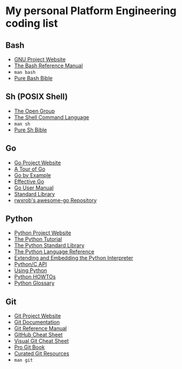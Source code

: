 # My personal Platform Engineering coding list

## Bash

* [GNU Project Website](https://gnu.org)
* [The Bash Reference Manual](http://www.gnu.org/software/bash/manual/bash.html)
* `man bash`
* [Pure Bash Bible](https://github.com/dylanaraps/pure-bash-bible)

## Sh (POSIX Shell)

* [The Open Group](https://www.opengroup.org)
* [The Shell Command Language](https://pubs.opengroup.org/onlinepubs/9699919799/utilities/V3_chap02.html)
* `man sh`
* [Pure Sh Bible](https://github.com/dylanaraps/pure-sh-bible)

## Go

* [Go Project Website](https://go.dev)
* [A Tour of Go](https://go.dev/tour/)
* [Go by Example](https://gobyexample.com/)
* [Effective Go](https://go.dev/doc/effective_go)
* [Go User Manual](https://go.dev/doc)
* [Standard Library](https://pkg.go.dev/std)
* [rwxrob's awesome-go Repository](https://github.com/rwxrob/awesome-go)

## Python

* [Python Project Website](https://python.org)
* [The Python Tutorial](https://docs.python.org/3/tutorial/index.html)
* [The Python Standard Library](https://docs.python.org/3/library/index.html)
* [The Python Language Reference](https://docs.python.org/3/reference/index.html)
* [Extending and Embedding the Python Interpreter](https://docs.python.org/3/extending/index.html)
* [Python/C API](https://docs.python.org/3/c-api/index.html)
* [Using Python](https://docs.python.org/3/using/index.html)
* [Python HOWTOs](https://docs.python.org/3/howto/index.html)
* [Python Glossary](https://docs.python.org/3/glossary.html)

## Git

* [Git Project Website](https://git-scm.com)
* [Git Documentation](https://git-scm.com/doc)
* [Git Reference Manual](https://git-scm.com/docs)
* [GitHub Cheat Sheet](https://github.github.com/training-kit/)
* [Visual Git Cheat Sheet](https://ndpsoftware.com/git-cheatsheet.html)
* [Pro Git Book](https://git-scm.com/book)
* [Curated Git Resources](https://git-scm.com/doc/ext)
* `man git`
